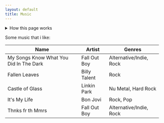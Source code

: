 ```yaml
---
layout: default
title: Music
---
```


<details>
  <summary>How this page works</summary>
  <p><b>Searching:</b> Use your browser to search.</p>
</details>

Some music that i like:

| Name | Artist | Genres |
| ---- | ------ | ------ |
| My Songs Know What You Did In The Dark | Fall Out Boy | Alternative/Indie, Rock |
| Fallen Leaves | Billy Talent | Rock |
| Castle of Glass | Linkin Park | Nu Metal, Hard Rock |
| It's My Life | Bon Jovi | Rock, Pop |
| Thnks fr th Mmrs | Fall Out Boy | Alternative/Indie, Rock |

